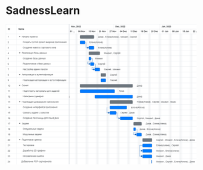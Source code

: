 # SadnessLearn

<img width="900" src="https://github.com/Ne-Mobu-u-Ne-ToNu/SadnessLearn/blob/main/timegantpng.png">
